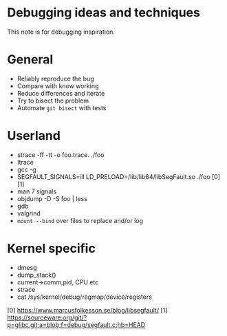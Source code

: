 # Debugging ideas and techniques
This note is for debugging inspiration.

# General
- Reliably reproduce the bug
- Compare with know working
- Reduce differences and iterate
- Try to bisect the problem
- Automate `git bisect` with tests

# Userland
- strace -ff -tt -o foo.trace. ./foo
- ltrace
- gcc -g
- SEGFAULT_SIGNALS=ill LD_PRELOAD=/lib/lib64/libSegFault.so ./foo [0] [1]
- man 7 signals
- objdump -D -S foo | less
- gdb
- valgrind
- `mount --bind` over files to replace and/or log

# Kernel specific
- dmesg
- dump_stack()
- current->comm,pid, CPU etc
- strace
- cat /sys/kernel/debug/regmap/device/registers

[0] https://www.marcusfolkesson.se/blog/libsegfault/
[1] https://sourceware.org/git/?p=glibc.git;a=blob;f=debug/segfault.c;hb=HEAD
